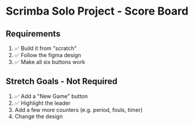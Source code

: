 # Scrimba Solo Project - Score Board

## Requirements
1. ✅ Build it from "scratch"
2. ✅ Follow the figma design
3. ✅ Make all six buttons work

## Stretch Goals - Not Required
1. ✅ Add a "New Game" button
2. ✅ Highlight the leader
3. Add a few more counters (e.g. period, fouls, timer)
4. Change the design

